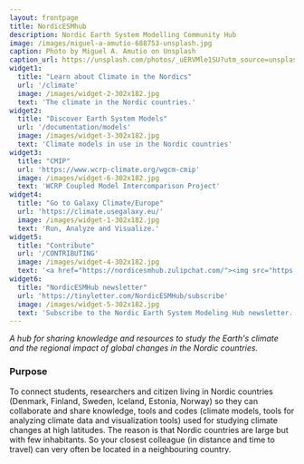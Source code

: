 ```yaml
---
layout: frontpage
title: NordicESMhub
description: Nordic Earth System Modelling Community Hub
image: /images/miguel-a-amutio-688753-unsplash.jpg
caption: Photo by Miguel A. Amutio on Unsplash
caption_url: https://unsplash.com/photos/_uERVMle1SU?utm_source=unsplash&utm_medium=referral&utm_content=creditCopyText
widget1:
  title: "Learn about Climate in the Nordics"
  url: '/climate'
  image: /images/widget-2-302x182.jpg
  text: 'The climate in the Nordic countries.'
widget2:
  title: "Discover Earth System Models"
  url: '/documentation/models'
  image: /images/widget-3-302x182.jpg
  text: 'Climate models in use in the Nordic countries'
widget3:
  title: "CMIP"
  url: 'https://www.wcrp-climate.org/wgcm-cmip'
  image: /images/widget-6-302x182.jpg
  text: 'WCRP Coupled Model Intercomparison Project'
widget4:
  title: "Go to Galaxy Climate/Europe"
  url: 'https://climate.usegalaxy.eu/'
  image: /images/widget-1-302x182.jpg
  text: 'Run, Analyze and Visualize.'
widget5:
  title: "Contribute"
  url: '/CONTRIBUTING'
  image: /images/widget-4-302x182.jpg
  text: '<a href="https://nordicesmhub.zulipchat.com/"><img src="https://img.shields.io/badge/join%20us-on%20zulip-blue.svg"></a> <br> Help us to monitor climate in the Nordic and to build a Nordic Infrastructure for Earth System Modeling.'
widget6:
  title: "NordicESMHub newsletter"
  url: 'https://tinyletter.com/NordicESMHub/subscribe'
  image: /images/widget-5-302x182.jpg
  text: 'Subscribe to the Nordic Earth System Modeling Hub newsletter.'
---
```



*A hub for sharing knowledge and resources to study the Earth's climate and the regional impact of global changes in the Nordic countries.*

### Purpose

To connect students, researchers and citizen living in Nordic countries (Denmark, Finland, Sweden, Iceland, Estonia, Norway) so they can collaborate and share knowledge, tools and codes (climate models, tools for analyzing climate data and visualization tools) used for studying climate changes at high latitudes. The reason is that Nordic countries are large but with few inhabitants. So your closest colleague (in distance and time to travel) can very often be located in a neighbouring country.

